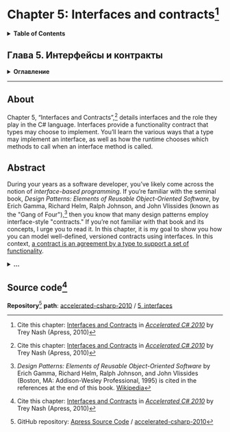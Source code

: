 # Chapter 5: Interfaces and contracts[^1]
<details>
  <summary><b>Table of Contents</b></summary>

- Interfaces Define Types
- Defining Interfaces
- Implementing Interfaces
- Interface Member Matching Rules
- Explicit Interface Implementation with Value Types
- Versioning Considerations
- Contracts
- Choosing Between Interfaces and Classes
- Summary
</details>

## Глава 5. Интерфейсы и контракты
<details>
  <summary><b>Оглавление</b></summary>

- Интерфейсы определяют типы
- Определение интерфейсов
- Реализация интерфейсов
- Правила сопоставления членов интерфейсов
- Явная реализация интерфейса с помощью типа значений
- Соображения, касающиеся версий
- Контракты
- Выбор между интерфейсами и классами
- Резюме
</details>

---
## About
Chapter 5, “Interfaces and Contracts”,[^1] details interfaces and the role they play in the C# language. 
Interfaces provide a functionality contract that types may choose to implement. You’ll learn the various 
ways that a type may implement an interface, as well as how the runtime chooses which methods to call 
when an interface method is called.

## Abstract
During your years as a software developer, you’ve likely come across the notion of _interface-based programming_.
If you’re familiar with the seminal book, _Design Patterns: Elements of Reusable Object-Oriented Software_,
by Erich Gamma, Richard Helm, Ralph Johnson, and John Vlissides (known as the "Gang of Four"),[^2] then you know
that many design patterns employ interface-style "contracts." If you’re not familiar with that book and its
concepts, I urge you to read it. In this chapter, it is my goal to show you how you can model well-defined,
versioned contracts using interfaces. In this context,
<ins>a contract is an agreement by a type to support a set of functionality</ins>.

<details>
  <summary><b>...</b></summary>
  
  If you’ve done any COM or CORBA development over the years, then you’ve most definitely been doing
  interface-based development. In fact, the interface is the only form of communication between components
  in COM. Therefore, much of the design complexity rests in developing solid interfaces before you write any
  lines of implementation code. Failure to follow this paradigm has been the source of many problems. For example,
  Visual Studio 2003 offered an easy environment from which you could create web services. By simply annotating
  methods of a class a certain way, you could expose those methods as methods of the web service. However, the IDE
  fostered an approach whereby the interface was the result of annotating methods on a class rather than the other
  way around. Thus, the cart was put before the horse. Instead, you should clearly define the web service interface
  before doing any coding, and then code the implementation to implement the interface. To name just one benefit of
  this approach, you can code the client and the server concurrently rather than one after the other. Another part
  of the problem is that once an interface is published to the world, you cannot change it. Doing so would break all
  implementations based upon it. Unfortunately, the Visual Studio environment encourages you to break this rule by
  making it easy for you to add a new method to a class and annotate it as a web service method.
  
  <details>
    <summary><b>...</b></summary> 
    In a well-designed, interface-based system, such as in service-oriented architecture (SOA) systems,
    you should always design the interface first, as it’s the contract between components. The contract drives
    the implementation rather than the implementation driving, or defining, the contract. Unfortunately, too
    many tools in the past and even up to the present have promoted this backward development. But just because
    they promote it does not mean you need to follow their erroneous lead. After all, a contract, when applied to
    a type, imposes a set of requirements on that type. It makes no sense for the requirements to be driven by
    the types themselves. In the .NET environment, interfaces are types.
  </details>
</details>

## Source code[^1]
**Repository**[^3] **path**: [accelerated-csharp-2010](https://github.com/Apress/accelerated-csharp-2010)
/ [5_interfaces](https://github.com/Apress/accelerated-csharp-2010/tree/master/5_interfaces)

[^1]: Cite this chapter: [Interfaces and Contracts](https://link.springer.com/chapter/10.1007/978-1-4302-2538-6_5) in [_Accelerated C# 2010_](https://link.springer.com/book/10.1007/978-1-4302-2538-6) by Trey Nash (Apress, 2010)
[^2]: _Design Patterns: Elements of Reusable Object-Oriented Software_ by Erich Gamma, Richard Helm, Ralph Johnson, and John Vlissides (Boston, MA: Addison-Wesley Professional, 1995) is cited in the references at the end of this book. [Wikipedia](https://en.wikipedia.org/wiki/Design_Patterns)
[^3]: GitHub repository: [Apress Source Code](https://github.com/Apress) / [accelerated-csharp-2010](https://github.com/Apress/accelerated-csharp-2010)
